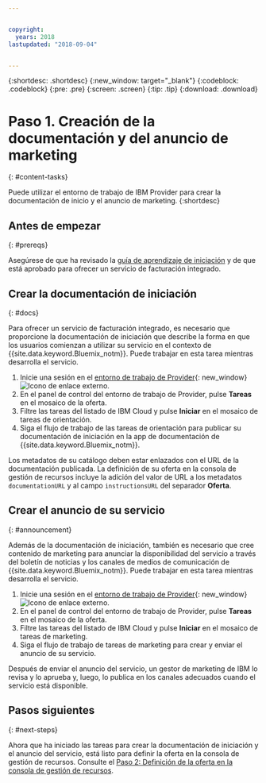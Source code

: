 ```yaml
---


copyright:
  years: 2018
lastupdated: "2018-09-04"


---
```


{:shortdesc: .shortdesc}
{:new_window: target="_blank"}
{:codeblock: .codeblock}
{:pre: .pre}
{:screen: .screen}
{:tip: .tip}
{:download: .download}

# Paso 1. Creación de la documentación y del anuncio de marketing
{: #content-tasks}

Puede utilizar el entorno de trabajo de IBM Provider para crear la documentación de inicio y el anuncio de marketing.
{:shortdesc}

## Antes de empezar
{: #prereqs}

Asegúrese de que ha revisado la [guía de aprendizaje de iniciación](/docs/third-party/index.html) y de que está aprobado para ofrecer un servicio de facturación integrado.

## Crear la documentación de iniciación
{: #docs}

Para ofrecer un servicio de facturación integrado, es necesario que proporcione la documentación de iniciación que describe la forma en que los usuarios comienzan a utilizar su servicio en el contexto de {{site.data.keyword.Bluemix_notm}}. Puede trabajar en esta tarea mientras desarrolla el servicio.

1. Inicie una sesión en el [entorno de trabajo de Provider](https://www.ibm.com/marketplace/workbench/){: new_window} ![Icono de enlace externo](../icons/launch-glyph.svg "Icono de enlace externo").
2. En el panel de control del entorno de trabajo de Provider, pulse **Tareas** en el mosaico de la oferta.
3. Filtre las tareas del listado de IBM Cloud y pulse **Iniciar** en el mosaico de tareas de orientación.
4. Siga el flujo de trabajo de las tareas de orientación para publicar su documentación de iniciación en la app de documentación de {{site.data.keyword.Bluemix_notm}}.

Los metadatos de su catálogo deben estar enlazados con el URL de la documentación publicada. La definición de su oferta en la consola de gestión de recursos incluye la adición del valor de URL a los metadatos `documentationURL` y al campo `instructionsURL` del separador **Oferta**.

## Crear el anuncio de su servicio
{: #announcement}

Además de la documentación de iniciación, también es necesario que cree contenido de marketing para anunciar la disponibilidad del servicio a través del boletín de noticias y los canales de medios de comunicación de {{site.data.keyword.Bluemix_notm}}. Puede trabajar en esta tarea mientras desarrolla el servicio.

1. Inicie una sesión en el [entorno de trabajo de Provider](https://www.ibm.com/marketplace/workbench/){: new_window} ![Icono de enlace externo](../icons/launch-glyph.svg "Icono de enlace externo").
2. En el panel de control del entorno de trabajo de Provider, pulse **Tareas** en el mosaico de la oferta.
3. Filtre las tareas del listado de IBM Cloud y pulse **Iniciar** en el mosaico de tareas de marketing.
4. Siga el flujo de trabajo de tareas de marketing para crear y enviar el anuncio de su servicio.

Después de enviar el anuncio del servicio, un gestor de marketing de IBM lo revisa y lo aprueba y, luego, lo publica en los canales adecuados cuando el servicio está disponible.

## Pasos siguientes
{: #next-steps}

Ahora que ha iniciado las tareas para crear la documentación de iniciación y el anuncio del servicio, está listo para definir la oferta en la consola de gestión de recursos. Consulte el [Paso 2: Definición de la oferta en la consola de gestión de recursos](/docs/third-party/cis2-rmc-define.html).
